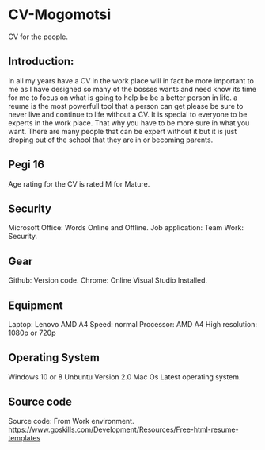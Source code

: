 # CV-Mogomotsi
CV for the people.

## Introduction: 
In all my years have a CV in the work place will in fact be more important to me as I have designed so many of the bosses wants and need know its time for me to focus on what is going to help be be a better person in life. a reume is the most powerfull tool that a person can get please be sure to never live and continue to life without a CV. It is special to everyone to be experts in the work place. That why you have to be more sure in what you want. There are many people that can be expert without it but it is just droping out of the school that they are in or becoming parents.

## Pegi 16
Age rating for the CV is rated M for Mature.  

## Security 
Microsoft Office: Words Online and Offline. 
Job application: 
Team Work: Security. 

## Gear 
Github: Version code. 
Chrome: Online
Visual Studio Installed. 

## Equipment
Laptop: Lenovo AMD A4
Speed: normal 
Processor: AMD A4
High resolution: 1080p or 720p

## Operating System 
Windows 10 or 8
Unbuntu Version 2.0
Mac Os Latest operating system. 


## Source code
Source code: From Work environment.
<h> https://www.goskills.com/Development/Resources/Free-html-resume-templates </h>
